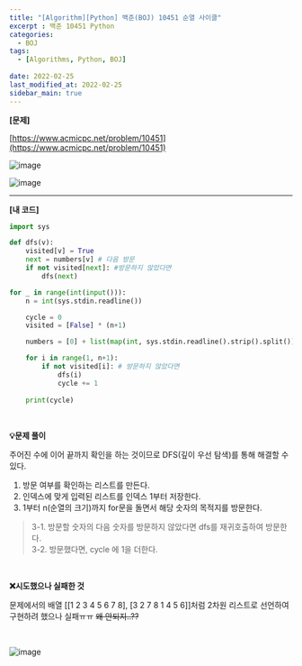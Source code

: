 ```yaml
---
title: "[Algorithm][Python] 백준(BOJ) 10451 순열 사이클"
excerpt : 백준 10451 Python
categories:
  - BOJ
tags:
  - [Algorithms, Python, BOJ]
  
date: 2022-02-25
last_modified_at: 2022-02-25
sidebar_main: true
---
```


**[문제]**

[https://www.acmicpc.net/problem/10451](https://www.acmicpc.net/problem/10451)

![image](https://user-images.githubusercontent.com/31675698/155665015-a94bcb16-c06f-4d81-9660-bd93ef539e3f.png)

![image](https://user-images.githubusercontent.com/31675698/155665043-45aae38c-bf71-49cd-bbf0-85c6123d100c.png)



<hr>

**[내 코드]** 

```python
import sys

def dfs(v):
    visited[v] = True
    next = numbers[v] # 다음 방문
    if not visited[next]: #방문하지 않았다면
        dfs(next)

for _ in range(int(input())):
    n = int(sys.stdin.readline())

    cycle = 0
    visited = [False] * (n+1)

    numbers = [0] + list(map(int, sys.stdin.readline().strip().split()))

    for i in range(1, n+1):
        if not visited[i]: # 방문하지 않았다면
            dfs(i)
            cycle += 1
    
    print(cycle)
```

<br/>

**💡문제 풀이** <br/>

주어진 수에 이어 끝까지 확인을 하는 것이므로 DFS(깊이 우선 탐색)를 통해 해결할 수 있다.

1. 방문 여부를 확인하는 리스트를 만든다.
2. 인덱스에 맞게 입력된 리스트를 인덱스 1부터 저장한다.
3. 1부터 n(순열의 크기)까지 for문을 돌면서 해당 숫자의 목적지를 방문한다.
> 3-1. 방문할 숫자의 다음 숫자를 방문하지 않았다면 dfs를 재귀호출하여 방문한다. <br/>
> 3-2. 방문했다면, cycle 에 1을 더한다.

<br/>

**❌시도했으나 실패한 것** <br/>

문제에서의 배열 [[1 2 3 4 5 6 7 8], [3 2 7 8 1 4 5 6]]처럼 2차원 리스트로 선언하여 구현하려 했으나 실패ㅠㅠ ~~왜 안되지..??~~

<br/>

![image](https://user-images.githubusercontent.com/31675698/155664756-bd7896d1-04b0-4991-920e-cf60d222a543.png)

